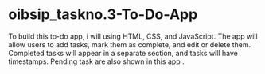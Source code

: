 # oibsip_taskno.3-To-Do-App
To build this to-do app, i will using HTML, CSS, and JavaScript. The app will allow users to add tasks, mark them as complete, and edit or delete them. Completed tasks will appear in a separate section, and tasks will have timestamps. Pending task are also shown in this app .
